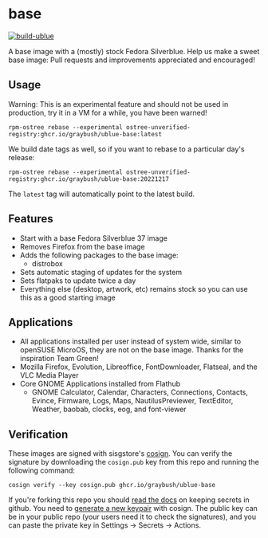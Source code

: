 # base

[![build-ublue](https://github.com/graybush/ublue-base/actions/workflows/build.yml/badge.svg)](https://github.com/graybush/ublue-base/actions/workflows/build.yml)

A base image with a (mostly) stock Fedora Silverblue. Help us make a sweet base image: Pull requests and improvements appreciated and encouraged!

## Usage

Warning: This is an experimental feature and should not be used in production, try it in a VM for a while, you have been warned!

    rpm-ostree rebase --experimental ostree-unverified-registry:ghcr.io/graybush/ublue-base:latest

We build date tags as well, so if you want to rebase to a particular day's release:

    rpm-ostree rebase --experimental ostree-unverified-registry:ghcr.io/graybush/ublue-base:20221217

The `latest` tag will automatically point to the latest build.

## Features

- Start with a base Fedora Silverblue 37 image
- Removes Firefox from the base image
- Adds the following packages to the base image:
  - distrobox
- Sets automatic staging of updates for the system
- Sets flatpaks to update twice a day
- Everything else (desktop, artwork, etc) remains stock so you can use this as a good starting image

## Applications

- All applications installed per user instead of system wide, similar to openSUSE MicroOS, they are not on the base image. Thanks for the inspiration Team Green!
- Mozilla Firefox, Evolution, Libreoffice, FontDownloader, Flatseal, and the VLC Media Player
- Core GNOME Applications installed from Flathub
  - GNOME Calculator, Calendar, Characters, Connections, Contacts, Evince, Firmware, Logs, Maps, NautilusPreviewer, TextEditor, Weather, baobab, clocks, eog, and font-viewer

## Verification

These images are signed with sisgstore's [cosign](https://docs.sigstore.dev/cosign/overview/). You can verify the signature by downloading the `cosign.pub` key from this repo and running the following command:

    cosign verify --key cosign.pub ghcr.io/graybush/ublue-base

If you're forking this repo you should [read the docs](https://docs.github.com/en/actions/security-guides/encrypted-secrets) on keeping secrets in github. You need to [generate a new keypair](https://docs.sigstore.dev/cosign/overview/) with cosign. The public key can be in your public repo (your users need it to check the signatures), and you can paste the private key in Settings -> Secrets -> Actions.
